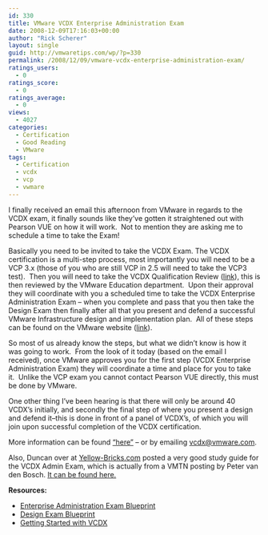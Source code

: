 ```yaml
---
id: 330
title: VMware VCDX Enterprise Administration Exam
date: 2008-12-09T17:16:03+00:00
author: "Rick Scherer"
layout: single
guid: http://vmwaretips.com/wp/?p=330
permalink: /2008/12/09/vmware-vcdx-enterprise-administration-exam/
ratings_users:
  - 0
ratings_score:
  - 0
ratings_average:
  - 0
views:
  - 4027
categories:
  - Certification
  - Good Reading
  - VMware
tags:
  - Certification
  - vcdx
  - vcp
  - vwmare
---
```

I finally received an email this afternoon from VMware in regards to the VCDX exam, it finally sounds like they&#8217;ve gotten it straightened out with Pearson VUE on how it will work.  Not to mention they are asking me to schedule a time to take the Exam!

<!--more-->

Basically you need to be invited to take the VCDX Exam. The VCDX certification is a multi-step process, most importantly you will need to be a VCP 3.x (those of you who are still VCP in 2.5 will need to take the VCP3 test).  Then you will need to take the VCDX Qualification Review (<a href="http://mylearn.vmware.com/mgrSurvey/feedback.cfm?survey=4583&poll=0&mL_method=overview&senderURL=none&senderDesc=none&ui=Full&user=0" target="_blank">link</a>), this is then reviewed by the VMware Education department.  Upon their approval they will coordinate with you a scheduled time to take the VCDX Enterprise Administration Exam &#8211; when you complete and pass that you then take the Design Exam then finally after all that you present and defend a successful VMware Infrastructure design and implementation plan.  All of these steps can be found on the VMware website (<a href="http://mylearn1.vmware.com/portals/certification//" target="_blank">link</a>).

So most of us already know the steps, but what we didn&#8217;t know is how it was going to work.  From the look of it today (based on the email I received), once VMware approves you for the first step (VCDX Enterprise Administration Exam) they will coordinate a time and place for you to take it.  Unlike the VCP exam you cannot contact Pearson VUE directly, this must be done by VMware.

One other thing I&#8217;ve been hearing is that there will only be around 40 VCDX&#8217;s initially, and secondly the final step of where you present a design and defend it&#8211;this is done in front of a panel of VCDX&#8217;s, of which you will join upon successful completion of the VCDX certification.

More information can be found <a href="http://mylearn.vmware.com/portals/certification/faqs.cfm?ui=www#1871" target="_blank">&#8220;here&#8221;</a> &#8211; or by emailing vcdx@vmware.com.

Also, Duncan over at <a href="http://www.yellow-bricks.com/2008/12/09/study-guide-for-vcdx-enterprise-exam-35/" target="_blank">Yellow-Bricks.com</a> posted a very good study guide for the VCDX Admin Exam, which is actually from a VMTN posting by Peter van den Bosch. <a href="http://communities.vmware.com/servlet/JiveServlet/download/1118727-16763/VMware%20Enterprise%20Administration%20Exam%20study%20guide%203.pdf" target="_blank">It can be found here.</a>

**Resources:**

<ul class="c">
  <li>
    <a href="http://mylearn1.vmware.com/lcms/mL_faq/2206/EnterpriseBlueprint3.52.pdf" target="_blank">Enterprise Administration Exam Blueprint</a>
  </li>
  <li>
    <a href="http://mylearn1.vmware.com/lcms/mL_faq/2256/DesignExamBlueprint.pdf" target="_blank">Design Exam Blueprint</a>
  </li>
  <li>
    <a href="http://mylearn.vmware.com/feedback.cfm?survey=4583" target="_blank">Getting Started with VCDX</a>
  </li>
</ul>